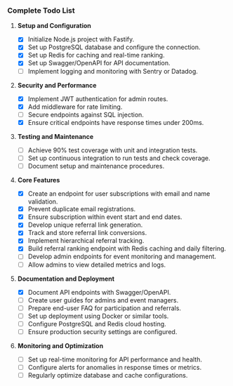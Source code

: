 ### Complete Todo List

1. **Setup and Configuration**

   - [x] Initialize Node.js project with Fastify.
   - [x] Set up PostgreSQL database and configure the connection.
   - [x] Set up Redis for caching and real-time ranking.
   - [x] Set up Swagger/OpenAPI for API documentation.
   - [ ] Implement logging and monitoring with Sentry or Datadog.

2. **Security and Performance**

   - [x] Implement JWT authentication for admin routes.
   - [x] Add middleware for rate limiting.
   - [ ] Secure endpoints against SQL injection.
   - [x] Ensure critical endpoints have response times under 200ms.

3. **Testing and Maintenance**

   - [ ] Achieve 90% test coverage with unit and integration tests.
   - [ ] Set up continuous integration to run tests and check coverage.
   - [ ] Document setup and maintenance procedures.

4. **Core Features**

   - [x] Create an endpoint for user subscriptions with email and name validation.
   - [x] Prevent duplicate email registrations.
   - [x] Ensure subscription within event start and end dates.
   - [x] Develop unique referral link generation.
   - [x] Track and store referral link conversions.
   - [x] Implement hierarchical referral tracking.
   - [x] Build referral ranking endpoint with Redis caching and daily filtering.
   - [ ] Develop admin endpoints for event monitoring and management.
   - [ ] Allow admins to view detailed metrics and logs.

5. **Documentation and Deployment**

   - [x] Document API endpoints with Swagger/OpenAPI.
   - [ ] Create user guides for admins and event managers.
   - [ ] Prepare end-user FAQ for participation and referrals.
   - [ ] Set up deployment using Docker or similar tools.
   - [ ] Configure PostgreSQL and Redis cloud hosting.
   - [ ] Ensure production security settings are configured.

6. **Monitoring and Optimization**
   - [ ] Set up real-time monitoring for API performance and health.
   - [ ] Configure alerts for anomalies in response times or metrics.
   - [ ] Regularly optimize database and cache configurations.
